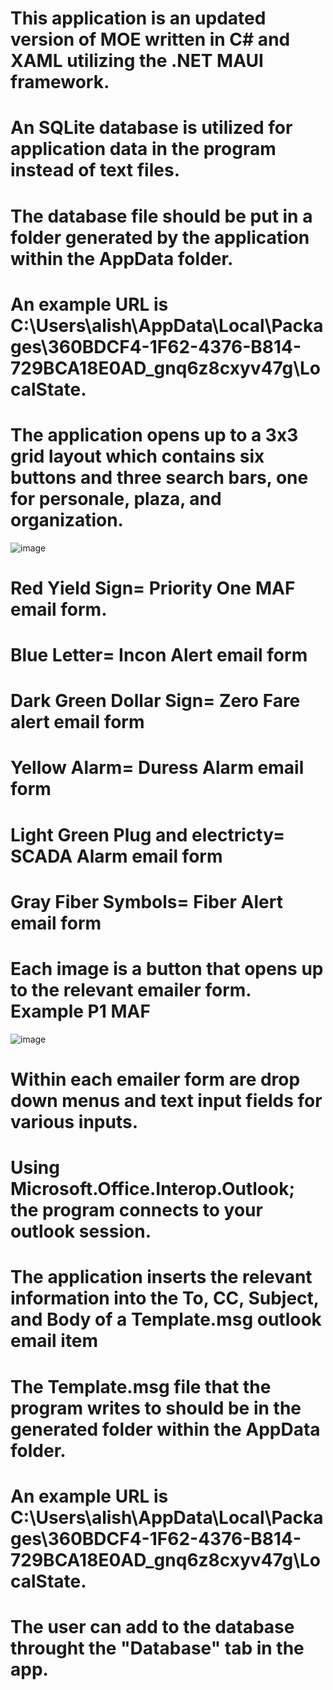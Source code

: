 # This application is an updated version of MOE written in C# and XAML utilizing the .NET MAUI framework. 

# An SQLite database is utilized for application data in the program instead of text files. 

# The database file should be put in a folder generated by the application within the AppData folder.
# An example URL is C:\Users\alish\AppData\Local\Packages\360BDCF4-1F62-4376-B814-729BCA18E0AD_gnq6z8cxyv47g\LocalState.

# The application opens up to a 3x3 grid layout which contains six buttons and three search bars, one for personale, plaza, and organization.

![image](https://user-images.githubusercontent.com/91855477/197878868-ea900c82-18bf-40a4-8ba5-e445962ef66a.png)

# Red Yield Sign= Priority One MAF email form.
# Blue Letter= Incon Alert email form
# Dark Green Dollar Sign= Zero Fare alert email form
# Yellow Alarm= Duress Alarm email form
# Light Green Plug and electricty= SCADA Alarm email form
# Gray Fiber Symbols= Fiber Alert email form

# Each image is a button that opens up to the relevant emailer form. Example P1 MAF
![image](https://user-images.githubusercontent.com/91855477/199598885-a799ff58-4673-4bee-a92c-dbdd6d937496.png)

# Within each emailer form are drop down menus and text input fields for various inputs. 
# Using Microsoft.Office.Interop.Outlook; the program connects to your outlook session.
# The application inserts the relevant information into the To, CC, Subject, and Body of a Template.msg outlook email item 

# The Template.msg file that the program writes to should be in the generated folder within the AppData folder. 
# An example URL is C:\Users\alish\AppData\Local\Packages\360BDCF4-1F62-4376-B814-729BCA18E0AD_gnq6z8cxyv47g\LocalState.

# The user can add to the database throught the "Database" tab in the app.
